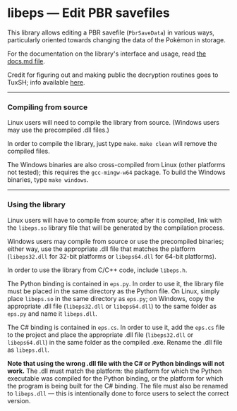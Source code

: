# libeps — Edit PBR savefiles

This library allows editing a PBR savefile (`PbrSaveData`) in various ways, particularly oriented towards changing
the data of the Pokémon in storage.

For the documentation on the library's interface and usage, read [the docs.md file](docs.md).

Credit for figuring out and making public the decryption routines goes to TuxSH; info available [here][pbrcrypto].

[pbrcrypto]: https://projectpokemon.org/forums/showthread.php?47625-Pok%E9mon-Battle-Revolution-save-research-thread

***

### Compiling from source

Linux users will need to compile the library from source. (Windows users may use the precompiled .dll files.)

In order to compile the library, just type `make`. `make clean` will remove the compiled files.

The Windows binaries are also cross-compiled from Linux (other platforms not tested); this requires the
`gcc-mingw-w64` package. To build the Windows binaries, type `make windows`.

***

### Using the library

Linux users will have to compile from source; after it is compiled, link with the `libeps.so` library file that will
be generated by the compilation process.

Windows users may compile from source or use the precompiled binaries; either way, use the appropriate .dll file that
matches the platform (`libeps32.dll` for 32-bit platforms or `libeps64.dll` for 64-bit platforms).

In order to use the library from C/C++ code, include `libeps.h`.

The Python binding is contained in `eps.py`. In order to use it, the library file must be placed in the same directory
as the Python file. On Linux, simply place `libeps.so` in the same directory as `eps.py`; on Windows, copy the
appropriate .dll file (`libeps32.dll` or `libeps64.dll`) to the same folder as `eps.py` and name it `libeps.dll`.

The C# binding is contained in `eps.cs`. In order to use it, add the `eps.cs` file to the project and place the
appropriate .dll file (`libeps32.dll` or `libeps64.dll`) in the same folder as the compiled .exe. Rename the .dll file
as `libeps.dll`.

**Note that using the wrong .dll file with the C# or Python bindings will not work.** The .dll must match the platform:
the platform for which the Python executable was compiled for the Python binding, or the platform for which the program
is being built for the C# binding. The file must also be renamed to `libeps.dll` — this is intentionally done to force
users to select the correct version.
